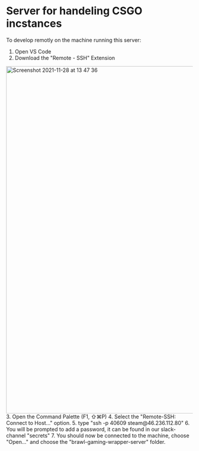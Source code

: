 # Server for handeling CSGO incstances

To develop remotly on the machine running this server:

1. Open VS Code
2. Download the "Remote - SSH" Extension
<img width="935" alt="Screenshot 2021-11-28 at 13 47 36" src="https://user-images.githubusercontent.com/12407988/143768422-20eb04e2-4419-4ec4-8431-12df581984af.png">
3. Open the Command Palette (F1, ⇧⌘P)
4. Select the "Remote-SSH: Connect to Host..." option.
5. type "ssh -p 40609 steam@46.236.112.80"
6. You will be prompted to add a password, it can be found in our slack-channel "secrets"
7. You should now be connected to the machine, choose "Open..." and choose the "brawl-gaming-wrapper-server" folder.
